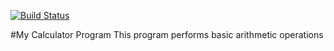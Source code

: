 [![Build Status](https://travis-ci.org/jankikhatri/IS218.svg?branch=master)](https://travis-ci.org/jankikhatri/IS218)

#My Calculator Program
This program performs basic arithmetic operations

